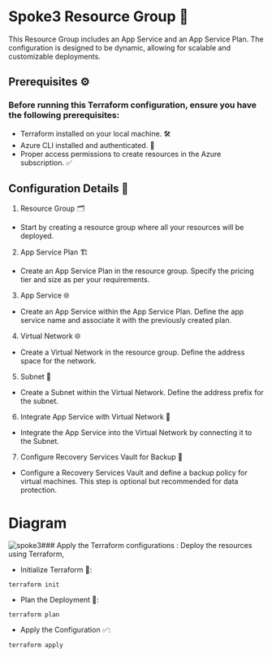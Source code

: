 # Spoke3 Resource Group 🌟
This Resource Group includes an App Service and an App Service Plan. The configuration is designed to be dynamic, allowing for scalable and customizable deployments.

## Prerequisites ⚙️
### Before running this Terraform configuration, ensure you have the following prerequisites:

- Terraform installed on your local machine. 🛠️
- Azure CLI installed and authenticated. 🔑
- Proper access permissions to create resources in the Azure subscription. ✅
## Configuration Details 📝
1. Resource Group 🗂️

- Start by creating a resource group where all your resources will be deployed.
2. App Service Plan 🏗️

- Create an App Service Plan in the resource group. Specify the pricing tier and size as per your requirements.
3. App Service 🌐

- Create an App Service within the App Service Plan. Define the app service name and associate it with the previously created plan.
4. Virtual Network 🌐

- Create a Virtual Network in the resource group. Define the address space for the network.
5. Subnet 🔲

- Create a Subnet within the Virtual Network. Define the address prefix for the subnet.
6. Integrate App Service with Virtual Network 🔗

- Integrate the App Service into the Virtual Network by connecting it to the Subnet.
7. Configure Recovery Services Vault for Backup 💾

- Configure a Recovery Services Vault and define a backup policy for virtual machines. This step is optional but recommended for data protection.

# Diagram

![spoke3](https://github.com/user-attachments/assets/717945cf-b1af-41d6-a2f3-25e4684f1f30)### Apply the Terraform configurations :
Deploy the resources using Terraform,
- Initialize Terraform 🔄:
```
terraform init
```
- Plan the Deployment 📝:

```
terraform plan 
```
- Apply the Configuration ✅:
```
terraform apply 
```